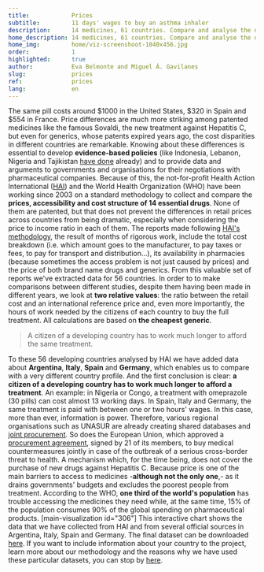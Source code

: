 ```yaml
---
title:            Prices
subtitle:         11 days' wages to buy an asthma inhaler
description:      14 medicines, 61 countries. Compare and analyse the differences between them
home_description: 14 medicines, 61 countries. Compare and analyse the differences between them
home_img:         home/viz-screenshoot-1040x456.jpg
order:            1
highlighted:      true
author:           Eva Belmonte and Miguel Á. Gavilanes
slug:             prices
ref:              prices
lang:             en
---
```


The same pill costs around $1000 in the United States, $320 in Spain and $554 in France. Price differences are much more striking among patented medicines like the famous Sovaldi, the new treatment against Hepatitis C, but even for generics, whose patents expired years ago, the cost disparities in different countries are remarkable. Knowing about these differences is essential to develop **evidence-based policies** (like Indonesia, Lebanon, Nigeria and Tajikistan [have done](http://www.who.int/medicines/areas/access/OMS_Medicine_prices.pdf) already) and to provide data and arguments to governments and organisations for their negotiations with pharmaceutical companies. Because of this, the not-for-profit Health Action International ([HAI](http://www.haiweb.org/)) and the World Health Organization (WHO) have been working since 2003 on a standard methodology to collect and compare the **prices, accessibility and cost structure of 14 essential drugs**. None of them are patented, but that does not prevent the differences in retail prices across countries from being dramatic, especially when considering the price to income ratio in each of them. The reports made following [HAI's methodology](http://www.who.int/medicines/areas/access/OMS_Medicine_prices.pdf), the result of months of rigorous work, include the total cost breakdown (i.e. which amount goes to the manufacturer, to pay taxes or fees, to pay for transport and distribution...), its availability in pharmacies (because sometimes the access problem is not just caused by prices) and the price of both brand name drugs and generics. From this valuable set of reports we've extracted data for 56 countries. In order to to make comparisons between different studies, despite them having been made in different years, we look at **two relative values**: the ratio between the retail cost and an international reference price and, even more importantly, the hours of work needed by the citizens of each country to buy the full treatment. All calculations are based on **the cheapest generic**.

> A citizen of a developing country has to work much longer to afford the same treatment.

To these 56 developing countries analysed by HAI we have added data about **Argentina**, **Italy**, **Spain** and **Germany**, which enables us to compare with a very different country profile. And the first conclusion is clear: **a citizen of a developing country has to work much longer to afford a treatment**. An example: in Nigeria or Congo, a treatment with omeprazole (30 pills) can cost almost 13 working days. In Spain, Italy and Germany, the same treatment is paid with between one or two hours' wages. In this case, more than ever, information is power. Therefore, various regional organisations such as UNASUR are already creating shared databases and [joint procurement](http://www.brasil.gov.br/saude/2015/06/paises-do-mercosul-se-unem-para-adquirir-medicamentos-de-alto-custo). So does the European Union, which approved a [procurement agreement](http://ec.europa.eu/health/preparedness_response/joint_procurement/index_en.htm), signed by 21 of its members, to buy medical countermeasures jointly in case of the outbreak of a serious cross-border threat to health. A mechanism which, for the time being, does not cover the purchase of new drugs against Hepatitis C. Because price is one of the main barriers to access to medicines -**although not the only one**,- as it drains governments' budgets and excludes the poorest people from treatment. According to the WHO, **one third of the world's population** has trouble accessing the medicines they need while, at the same time, 15% of the population consumes 90% of the global spending on pharmaceutical products. <a name="viz"></a>[main-visualization id="306"] This interactive chart shows the data that we have collected from HAI and from several official sources in Argentina, Italy, Spain and Germany. The final dataset can be downloaded [here](https://docs.google.com/spreadsheets/d/1ksuDMT-B0Y0VwpmRlW4b94GUna9NWkFCph96LNVfgTA/edit?usp=sharing). If you want to include information about your country to the project, learn more about our methodology and the reasons why we have used these particular datasets, you can stop by [here](/en/nosotros).
